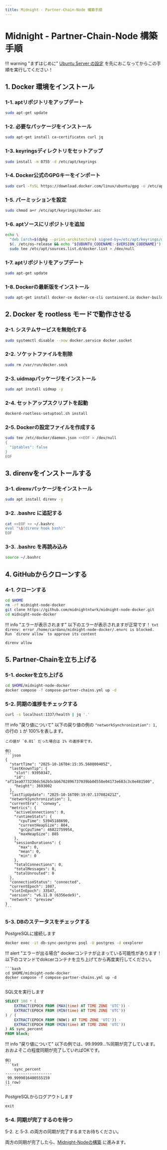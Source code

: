 ```yaml
---
title: Midnight - Partner-Chain-Node 構築手順
---
```


# Midnight - Partner-Chain-Node 構築手順

!!! warning "まずはじめに"
    [Ubuntu Server の設定](../cardano-node/01-ubuntu-server-setup.md) を先におこなってからこの手順を実行してください！


## 1. Docker 環境をインストール

### 1-1. aptリポジトリをアップデート
```bash
sudo apt-get update
```

### 1-2. 必要なパッケージをインストール
```bash
sudo apt-get install ca-certificates curl jq
```

### 1-3. keyringsディレクトリをセットアップ
```bash
sudo install -m 0755 -d /etc/apt/keyrings
```

### 1-4. Docker公式のGPGキーをインポート
```bash
sudo curl -fsSL https://download.docker.com/linux/ubuntu/gpg -o /etc/apt/keyrings/docker.asc
```

### 1-5. パーミッションを設定
```bash
sudo chmod a+r /etc/apt/keyrings/docker.asc
```

### 1-6. aptソースにリポジトリを追加
```bash
echo \
  "deb [arch=$(dpkg --print-architecture) signed-by=/etc/apt/keyrings/docker.asc] https://download.docker.com/linux/ubuntu \
  $(. /etc/os-release && echo "${UBUNTU_CODENAME:-$VERSION_CODENAME}") stable" | \
  sudo tee /etc/apt/sources.list.d/docker.list > /dev/null
```

### 1-7. aptリポジトリをアップデート
```bash
sudo apt-get update
```

### 1-8. Dockerの最新版をインストール
```bash
sudo apt-get install docker-ce docker-ce-cli containerd.io docker-buildx-plugin docker-compose-plugin -y
```


## 2. Docker を rootless モードで動作させる

### 2-1. システムサービスを無効化する
```bash
sudo systemctl disable --now docker.service docker.socket
```

### 2-2. ソケットファイルを削除
```bash
sudo rm /var/run/docker.sock
```

### 2-3. uidmapパッケージをインストール
```bash
sudo apt install uidmap -y
```

### 2-4. セットアップスクリプトを起動
```bash
dockerd-rootless-setuptool.sh install
```

### 2-5. Dockerの設定ファイルを作成する
```bash
sudo tee /etc/docker/daemon.json <<EOF > /dev/null
{
  "iptables": false
}
EOF
```


## 3. direnvをインストールする

### 3-1. direnvパッケージをインストール
```bash
sudo apt install direnv -y
```


### 3-2. .bashrc に追記する
```bash
cat <<EOF >> ~/.bashrc
eval "\$(direnv hook bash)"
EOF
```


### 3-3. .bashrc を再読み込み
```bash
source ~/.bashrc
```


## 4. GitHubからクローンする

### 4-1. クローンする

```bash
cd $HOME
rm -rf midnight-node-docker
git clone https://github.com/midnightntwrk/midnight-node-docker.git
cd midnight-node-docker
```
!!! info "エラーが表示されます"
    以下のエラーが表示されますが正常です！
    ```txt
    direnv: error /home/cardano/midnight-node-docker/.envrc is blocked. Run `direnv allow` to approve its content
    ```

```bash
direnv allow
```


## 5. Partner-Chainを立ち上げる

### 5-1. dockerを立ち上げる
```bash
cd $HOME/midnight-node-docker
docker compose -f compose-partner-chains.yml up -d
```


### 5-2. 同期の進捗をチェックする
```bash
curl -s localhost:1337/health | jq '.'
```

!!! info "戻り値について"
    以下の戻り値の例の `"networkSynchronization": 1,` の行の `1` が 100%を表します。
    
    この値が `0.01` だった場合は 1% の進捗率です。

    例)
    ```json
    {
      "startTime": "2025-10-16T04:15:35.560800405Z",
      "lastKnownTip": {
        "slot": 93950347,
        "id": "af11ea0773230dc562b5cbb6702896737039bb0d558e04173e683c3c0e481500",
        "height": 3693002
      },
      "lastTipUpdate": "2025-10-16T09:19:07.137082421Z",
      "networkSynchronization": 1,
      "currentEra": "conway",
      "metrics": {
        "activeConnections": 0,
        "runtimeStats": {
          "cpuTime": 53945188690,
          "currentHeapSize": 804,
          "gcCpuTime": 46822759954,
          "maxHeapSize": 885
        },
        "sessionDurations": {
          "max": 0,
          "mean": 0,
          "min": 0
        },
        "totalConnections": 0,
        "totalMessages": 0,
        "totalUnrouted": 0
      },
      "connectionStatus": "connected",
      "currentEpoch": 1087,
      "slotInEpoch": 33547,
      "version": "v6.11.0 (6356ede9)",
      "network": "preview"
    }
    ```


### 5-3. DBのステータスをチェックする

PostgreSQLに接続します

```bash
docker exec -it db-sync-postgres psql -U postgres -d cexplorer
```

!!! alert "エラーが出る場合"
    dockerコンテナが止まっている可能性があります！
    以下のコマンドでdokcerコンテナを立ち上げてから再度実行してください。

    ```bash
    cd $HOME/midnight-node-docker
    docker compose -f compose-partner-chains.yml up -d
    ```


SQL文を実行します

```sql
SELECT 100 * (
    EXTRACT(EPOCH FROM (MAX(time) AT TIME ZONE 'UTC')) -
    EXTRACT(EPOCH FROM (MIN(time) AT TIME ZONE 'UTC'))
) / (
    EXTRACT(EPOCH FROM (NOW() AT TIME ZONE 'UTC')) -
    EXTRACT(EPOCH FROM (MIN(time) AT TIME ZONE 'UTC'))
) AS sync_percent
FROM block;
```

!!! info "戻り値について"
    以下の例では、99.9999...%同期が完了しています。
    おおよそこの程度同期が完了していればOKです。

    例)
    ```txt
        sync_percent     
    ---------------------
     99.9999016400555159
    (1 row)
    ```

PostgreSQLからログアウトします

```sql
exit
```


### 5-4. 同期が完了するのを待つ

5-2. と 5-3. の両方の同期が完了するまでお待ちください。

両方の同期が完了したら、[Midnight-Nodeの構築](./12-midnight-node.md) に進みます。


